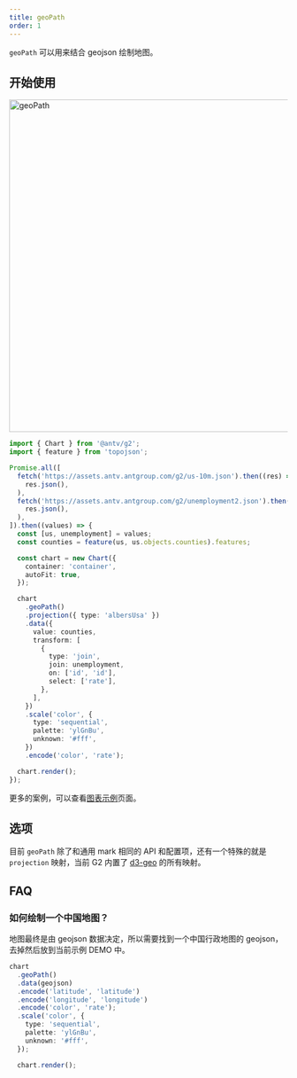 ```yaml
---
title: geoPath
order: 1
---
```


`geoPath` 可以用来结合 geojson 绘制地图。

## 开始使用

<img alt="geoPath" src="https://mdn.alipayobjects.com/huamei_qa8qxu/afts/img/A*vcI7RqX24U0AAAAAAAAAAAAADmJ7AQ/original" width="600" />

```ts
import { Chart } from '@antv/g2';
import { feature } from 'topojson';

Promise.all([
  fetch('https://assets.antv.antgroup.com/g2/us-10m.json').then((res) =>
    res.json(),
  ),
  fetch('https://assets.antv.antgroup.com/g2/unemployment2.json').then((res) =>
    res.json(),
  ),
]).then((values) => {
  const [us, unemployment] = values;
  const counties = feature(us, us.objects.counties).features;

  const chart = new Chart({
    container: 'container',
    autoFit: true,
  });

  chart
    .geoPath()
    .projection({ type: 'albersUsa' })
    .data({
      value: counties,
      transform: [
        {
          type: 'join',
          join: unemployment,
          on: ['id', 'id'],
          select: ['rate'],
        },
      ],
    })
    .scale('color', {
      type: 'sequential',
      palette: 'ylGnBu',
      unknown: '#fff',
    })
    .encode('color', 'rate');

  chart.render();
});
```

更多的案例，可以查看[图表示例](/examples)页面。

## 选项

目前 `geoPath` 除了和通用 mark 相同的 API 和配置项，还有一个特殊的就是 `projection` 映射，当前 G2 内置了 [d3-geo](https://github.com/d3/d3-geo) 的所有映射。


## FAQ

### 如何绘制一个中国地图？

地图最终是由 geojson 数据决定，所以需要找到一个中国行政地图的 geojson，去掉然后放到当前示例 DEMO 中。

```ts
chart
  .geoPath()
  .data(geojson)
  .encode('latitude', 'latitude')
  .encode('longitude', 'longitude')
  .encode('color', 'rate');
  .scale('color', {
    type: 'sequential',
    palette: 'ylGnBu',
    unknown: '#fff',
  });

  chart.render();
```
